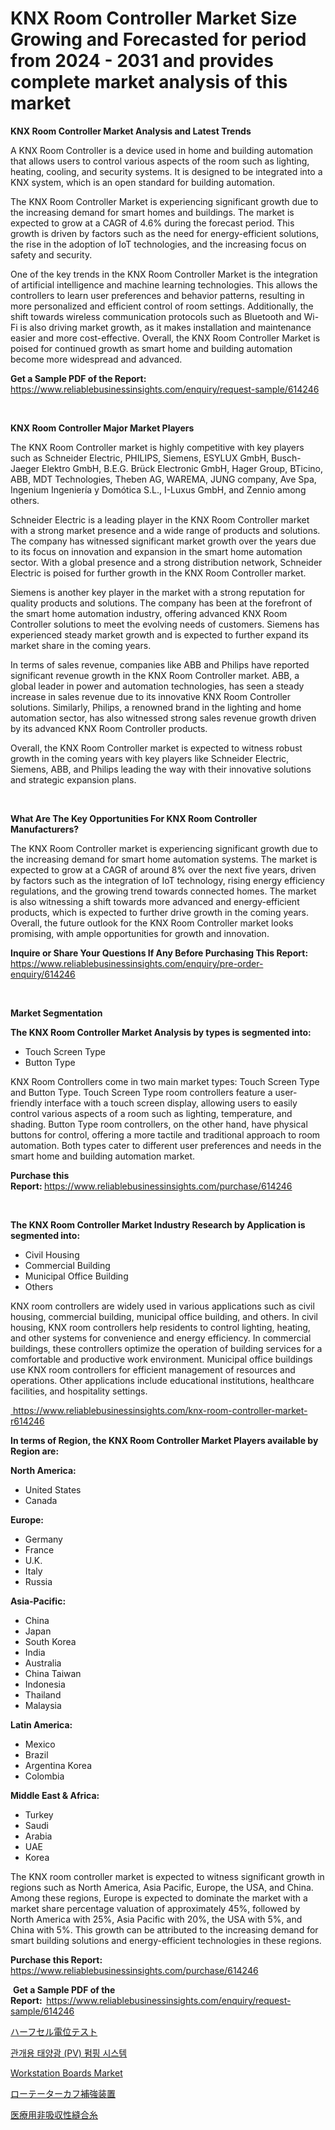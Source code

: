 <p><h1>KNX Room Controller Market Size Growing and Forecasted for period from 2024 - 2031 and provides complete market analysis of this market</h1></p><p><strong>KNX Room Controller Market Analysis and Latest Trends</strong></p>
<p><p>A KNX Room Controller is a device used in home and building automation that allows users to control various aspects of the room such as lighting, heating, cooling, and security systems. It is designed to be integrated into a KNX system, which is an open standard for building automation.</p><p>The KNX Room Controller Market is experiencing significant growth due to the increasing demand for smart homes and buildings. The market is expected to grow at a CAGR of 4.6% during the forecast period. This growth is driven by factors such as the need for energy-efficient solutions, the rise in the adoption of IoT technologies, and the increasing focus on safety and security.</p><p>One of the key trends in the KNX Room Controller Market is the integration of artificial intelligence and machine learning technologies. This allows the controllers to learn user preferences and behavior patterns, resulting in more personalized and efficient control of room settings. Additionally, the shift towards wireless communication protocols such as Bluetooth and Wi-Fi is also driving market growth, as it makes installation and maintenance easier and more cost-effective. Overall, the KNX Room Controller Market is poised for continued growth as smart home and building automation become more widespread and advanced.</p></p>
<p><strong>Get a Sample PDF of the Report:&nbsp;</strong> <a href="https://www.reliablebusinessinsights.com/enquiry/request-sample/614246">https://www.reliablebusinessinsights.com/enquiry/request-sample/614246</a></p>
<p>&nbsp;</p>
<p><strong>KNX Room Controller Major Market Players</strong></p>
<p><p>The KNX Room Controller market is highly competitive with key players such as Schneider Electric, PHILIPS, Siemens, ESYLUX GmbH, Busch-Jaeger Elektro GmbH, B.E.G. Brück Electronic GmbH, Hager Group, BTicino, ABB, MDT Technologies, Theben AG, WAREMA, JUNG company, Ave Spa, Ingenium Ingeniería y Domótica S.L., I-Luxus GmbH, and Zennio among others.</p><p>Schneider Electric is a leading player in the KNX Room Controller market with a strong market presence and a wide range of products and solutions. The company has witnessed significant market growth over the years due to its focus on innovation and expansion in the smart home automation sector. With a global presence and a strong distribution network, Schneider Electric is poised for further growth in the KNX Room Controller market.</p><p>Siemens is another key player in the market with a strong reputation for quality products and solutions. The company has been at the forefront of the smart home automation industry, offering advanced KNX Room Controller solutions to meet the evolving needs of customers. Siemens has experienced steady market growth and is expected to further expand its market share in the coming years.</p><p>In terms of sales revenue, companies like ABB and Philips have reported significant revenue growth in the KNX Room Controller market. ABB, a global leader in power and automation technologies, has seen a steady increase in sales revenue due to its innovative KNX Room Controller solutions. Similarly, Philips, a renowned brand in the lighting and home automation sector, has also witnessed strong sales revenue growth driven by its advanced KNX Room Controller products.</p><p>Overall, the KNX Room Controller market is expected to witness robust growth in the coming years with key players like Schneider Electric, Siemens, ABB, and Philips leading the way with their innovative solutions and strategic expansion plans.</p></p>
<p>&nbsp;</p>
<p><strong>What Are The Key Opportunities For KNX Room Controller Manufacturers?</strong></p>
<p><p>The KNX Room Controller market is experiencing significant growth due to the increasing demand for smart home automation systems. The market is expected to grow at a CAGR of around 8% over the next five years, driven by factors such as the integration of IoT technology, rising energy efficiency regulations, and the growing trend towards connected homes. The market is also witnessing a shift towards more advanced and energy-efficient products, which is expected to further drive growth in the coming years. Overall, the future outlook for the KNX Room Controller market looks promising, with ample opportunities for growth and innovation.</p></p>
<p><strong>Inquire or Share Your Questions If Any Before Purchasing This Report:</strong> <a href="https://www.reliablebusinessinsights.com/enquiry/pre-order-enquiry/614246">https://www.reliablebusinessinsights.com/enquiry/pre-order-enquiry/614246</a></p>
<p>&nbsp;</p>
<p><strong>Market Segmentation</strong></p>
<p><strong>The KNX Room Controller Market Analysis by types is segmented into:</strong></p>
<p><ul><li>Touch Screen Type</li><li>Button Type</li></ul></p>
<p><p>KNX Room Controllers come in two main market types: Touch Screen Type and Button Type. Touch Screen Type room controllers feature a user-friendly interface with a touch screen display, allowing users to easily control various aspects of a room such as lighting, temperature, and shading. Button Type room controllers, on the other hand, have physical buttons for control, offering a more tactile and traditional approach to room automation. Both types cater to different user preferences and needs in the smart home and building automation market.</p></p>
<p><strong>Purchase this Report:&nbsp;</strong><a href="https://www.reliablebusinessinsights.com/purchase/614246">https://www.reliablebusinessinsights.com/purchase/614246</a></p>
<p>&nbsp;</p>
<p><strong>The KNX Room Controller Market Industry Research by Application is segmented into:</strong></p>
<p><ul><li>Civil Housing</li><li>Commercial Building</li><li>Municipal Office Building</li><li>Others</li></ul></p>
<p><p>KNX room controllers are widely used in various applications such as civil housing, commercial building, municipal office building, and others. In civil housing, KNX room controllers help residents to control lighting, heating, and other systems for convenience and energy efficiency. In commercial buildings, these controllers optimize the operation of building services for a comfortable and productive work environment. Municipal office buildings use KNX room controllers for efficient management of resources and operations. Other applications include educational institutions, healthcare facilities, and hospitality settings.</p></p>
<p><a href="https://www.reliablebusinessinsights.com/knx-room-controller-market-r614246">&nbsp;https://www.reliablebusinessinsights.com/knx-room-controller-market-r614246</a></p>
<p><strong>In terms of Region, the KNX Room Controller Market Players available by Region are:</strong></p>
<p>
    <p> <strong> North America: </strong>
        <ul>
            <li>United States</li>
            <li>Canada</li>
        </ul>
        </p> 
    <p> <strong> Europe: </strong>
        <ul>
            <li>Germany</li>
            <li>France</li>
            <li>U.K.</li>
            <li>Italy</li>
            <li>Russia</li>
        </ul>
        </p> 
    <p> <strong> Asia-Pacific: </strong>
        <ul>
            <li>China</li>
            <li>Japan</li>
            <li>South Korea</li>
            <li>India</li>
            <li>Australia</li>
            <li>China Taiwan</li>
            <li>Indonesia</li>
            <li>Thailand</li>
            <li>Malaysia</li>
        </ul>
        </p> 
    <p> <strong> Latin America: </strong>
        <ul>
            <li>Mexico</li>
            <li>Brazil</li>
            <li>Argentina Korea</li>
            <li>Colombia</li>
        </ul>
        </p> 
    <p> <strong> Middle East & Africa: </strong>
        <ul>
            <li>Turkey</li>
            <li>Saudi</li>
            <li>Arabia</li>
            <li>UAE</li>
            <li>Korea</li>
        </ul>
    </p>
    </p>
<p><p>The KNX room controller market is expected to witness significant growth in regions such as North America, Asia Pacific, Europe, the USA, and China. Among these regions, Europe is expected to dominate the market with a market share percentage valuation of approximately 45%, followed by North America with 25%, Asia Pacific with 20%, the USA with 5%, and China with 5%. This growth can be attributed to the increasing demand for smart building solutions and energy-efficient technologies in these regions.</p></p>
<p><strong>Purchase this Report: </strong><a href="https://www.reliablebusinessinsights.com/purchase/614246">https://www.reliablebusinessinsights.com/purchase/614246</a></p>
<p>&nbsp;<strong>Get a Sample PDF of the Report:&nbsp;&nbsp;</strong><a href="https://www.reliablebusinessinsights.com/enquiry/request-sample/614246">https://www.reliablebusinessinsights.com/enquiry/request-sample/614246</a></p>
<p><strong></strong></p>
<p><p><a href="https://github.com/lily-u-genius/Market-Research-Report-List-1/blob/main/382850699837.md">ハーフセル電位テスト</a></p><p><a href="https://github.com/Tristiarton768456/Market-Research-Report-List-2/blob/main/192090491196.md">관개용 태양광 (PV) 펌핑 시스템</a></p><p><a href="https://issuu.com/reportprime-2/docs/workstation-boards-market-size-2030.pptx">Workstation Boards Market</a></p><p><a href="https://medium.com/@laceyzemlak1/%E3%83%AD%E3%83%BC%E3%82%BF%E3%83%BC%E3%82%AB%E3%83%95%E3%83%AA%E3%82%A4%E3%83%B3%E3%83%95%E3%82%A9%E3%83%BC%E3%82%B9%E3%83%A1%E3%83%B3%E3%83%88%E3%83%87%E3%83%90%E3%82%A4%E3%82%B9%E5%B8%82%E5%A0%B4%E3%81%AE%E5%88%86%E6%9E%90-%E3%82%B0%E3%83%AD%E3%83%BC%E3%83%90%E3%83%AB%E7%94%A3%E6%A5%AD%E3%81%AE%E5%B1%95%E6%9C%9B%E3%81%A8%E4%BA%88%E6%B8%AC-2024%E5%B9%B4%E3%81%8B%E3%82%892031%E5%B9%B4%E3%81%BE%E3%81%A7-a0f7b262b897">ローテーターカフ補強装置</a></p><p><a href="https://github.com/DemarcusKuhlman/Market-Research-Report-List-1/blob/main/408460999838.md">医療用非吸収性縫合糸</a></p></p>